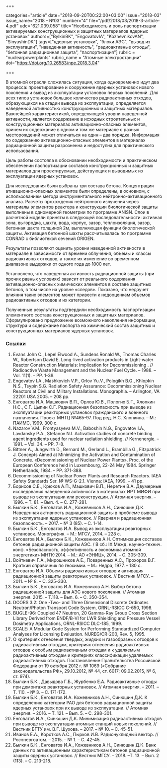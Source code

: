 +++

categories="article"
date="2018-09-20T00:22:00+03:00"
issue="2018-03"
issue_name="2018 - №03"
number="4"
file="/pdf/2018/03/2018-3-article-4.pdf"
udc="621.039.058"
title="Необходимость и роль паспортизации активируемых конструкционных и защитных материалов ядерных установок"
authors=["BylkinBK", "EngovatovIA", "KozhevnikovAN", "SinyushinDK"]
tags=["ядерные установки", "блоки АЭС", "вывод из эксплуатации", "наведенная активность", "радиоактивные отходы", "бетонная радиационная защита", "паспортизация"]
rubric = "nuclearpowerplants"
rubric_name = "Aтомные электростанции"
doi="https://doi.org/10.26583/npe.2018.3.04"

+++

В атомной отрасли сложилась ситуация, когда одновременно идут два процесса: проектирование и сооружение ядерных установок нового поколения и вывод из эксплуатации установок первых поколений. Для всех типов установок большое количество радиоактивных отходов, образующихся на стадии вывода из эксплуатации, определяется наведенной активностью конструкционных и защитных материалов. Важнейшей характеристикой, определяющей уровни наведенной активности, является содержание в исходных строительных и конструкционных материалах активационно-опасных элементов, причем их содержание в одном и том же материале с разных месторождений может отличаться на один – два порядка. Информация по содержанию активационно-опасных элементов в материалах радиационной защиты разрозненна и недоступна для практического использования.

Цель работы состояла в обосновании необходимости и практическом обеспечении паспортизации составов конструкционных и защитных материалов для проектируемых, действующих и выводимых из эксплуатации ядерных установок.

Для исследования были выбраны три состава бетона. Концентрации ативационно-опасных элементов были определены, в основном, с использованием метода инструментального нейтронно-активационного анализа. Расчеты прохождения нейтронного излучения через материалы элементов реактора и конструкции биологической защиты выполнены в одномерной геометрии по программе ANISN. Слои в расчетной модели приняты в следующей последовательности: активная зона, выгородка, шахта, вода, корпус, зазор, теплоизоляция, зазор, бетонная шахта толщиной 2м, выполняющая функции биологической защиты. Активация бетонной шахты рассчитывалась по программе CONRAD с библиотекой сечений ORIGEN.

Результаты позволяют оценить уровни наведенной активности в материале в зависимости от времени облучения, объемы и классы радиоактивных отходов, а также их изменение во временном диапазоне выдержки от одного года до 1000 лет.

Установлено, что наведенная активность радиационной защиты (при прочих равных условиях) зависит от реального содержания активационно-опасных химических элементов в составе защитных бетонов, в том числе на уровне «следов». Показано, что недоучет влияния таких элементов может привести к недооценкам объемов радиоактивных отходов и их категории.

Полученные результаты подтвердили необходимость паспортизации элементного состава конструкционных и защитных материалов. Сформулировано предложение возможного накопления информации, структура и содержание паспорта на химический состав защитных и конструкционных материалов ядерных установок.

### Ссылки

1. Evans John C., Lepel Elwood A., Sundens Ronald W., Thomas Charles W., Robertson David E. Long-lived activation products in Light-water Reactor Construction Materials: Implication for Decommissioning . // Radioactive Waste Management and the Nuclear Fuel Cycle. – 1988. – Vol. 11(1). – PP. 1-39.
2. Engovatov I.A., Mashkovich V.P., Orlov Yu.V., Pologikh B.G., Khlopkin N.S., Tsypin S.G. Radiation Safety Assurance: Decommissioning Nuclear Reactors at Civil and Military Installations. Monographia. – Arlington, VA 22201 USA 2005. – 208 pp.
3. Енговатов И.А, Машкович В.П., Орлов Ю.В., Пологих Б.Г., Хлопкин Н.С., С.Г. Цыпин С.Г. Радиационная безопасность при выводе из эксплуатации реакторных установок гражданского и военного назначения. Проект МНТЦ №465-97. Под ред. Н.С. Хлопкина. – М.: ПАИМС, 1999. 300 с.
4. Nazarov V.M., Frontyasyeva M.V., Baboshin N.G., Engovatov I.A., Lavdansky P.A., Stefanov N.I. Activation studies of concrete binding agent ingredients used for nuclear radiation shielding. // Kernenergie. – 1991. – Vol. 34. – PP. 7-8.
5. Bittner A., Jungwirth D., Bernard M., Gerland L., Brambilla G., Fitzpatrick J. Concepts Aimed at Minimizing the Activation and Contamination of Concrete. «Decommissioning of Nuclear Power Plants». Proc. of the European Conference held in Luxembourg, 22-24 May 1984. Springer Netherlands, 1984. – PP. 371-388.
6. Decommissioning of Nuclear Power Plants and Research Reactors. IAEA Safety Standards Ser. № WS-G-2.1. Vienna: IAEA, 1999. – 41 pp.
7. Борисов С.Е., Крюков А.П., Машкович В.П., Неретин В.А. Двумерные исследования наведенной активности в материалах ИРТ МИФИ при выводе из эксплуатации или реконструкции. // Атомная энергия. – 1996. – Т. 81. – Вып. 4. – С. 277-281.
8. Былкин Б.К., Енговатов И.А., Кожевников А.Н., Синюшин Д.К. Наведенная активность радиационной защиты в проблеме вывода из эксплуатации ядерных установок. // Ядерная и радиационная безопасность. – 2017. – № 3 (85). – С. 1-14.
9. Былкин Б.К., Енговатов И.А. Вывод из эксплуатации реакторных установок. Монография. – М.: МГСУ, 2014. – 228 с.
10. Енговатов И.А., Былкин Б.К., Кожевников А.Н. Оптимизация составов бетонов радиационной защиты АЭС. / В сб.: IX Межд. научно-технич. конф. «Безопасность, эффективность и экономика атомной энергетики» МНТК-2014. – М.: АО «ЭНИЦ», 2014. – С. 305-309.
11. Войткевич Г.А., Мирошников А.Е., Поваренных А.С., Прохоров В.Г. Краткий справочник по геохимии. – М.: Недра, 1977. – 180 с.
12. Енговатов И.А. Объемы радиоактивных отходов и активация радиационной защиты реакторных установок. // Вестник МГСУ. – 2011. – № 8. – С. 325-330.
13. Былкин Б.К., Енговатов И.А. Кожевников А.Н. Выбор бетона радиационной защиты для АЭС нового поколения. // Атомная энергия. 2015. – Т.118. – Вып. 6. – С. 350-354.
14. DOORS 3.2: One -Two- and Three Dimensional Discrete Ordinates Neutron/Photon Transport Code System, ORNL-RSICC C-650, 1998.
15. BUGLE-96: Coupled 47 Neutron, 20 Gamma-Ray Group Cross Section Library Derived from ENDF/B-VI for LWR Shielding and Pressure Vessel Dosimetry Applications, ORNL-RSICC DLC-185, 1999.
16. SCALE: A Modular Code System for Performing Standardized Computer Analyses for Licensing Evaluation. NUREG/CR-200, Rev. 5, 1995.
17. О критериях отнесения твердых, жидких и газообразных отходов к радиоактивным отходам, критериях отнесения радиоактивных отходов к особым радиоактивным отходам и к удаляемым радиоактивным отходам и критериях классификации удаляемых радиоактивных отходов. Постановление Правительства Российской Федерации от 19 октября 2012 г. № 1069 («Собрание законодательства РФ», 29.10.2012, № 44, ст. 6017; 09.02.2015, № 6, ст. 974).
18. Былкин Б.К., Давыдова Г.Б., Журбенко Е.А. Радиоактивные отходы при демонтаже реакторных установок. // Атомная энергия. – 2011. – Т. 110. – № 3. – С. 171-172.
19. Былкин Б.К., Енговатов И.А. Кожевников А.Н., Синюшин Д.К. К определению категории РАО для бетонов радиационной защиты ядерных установок при их выводе из эксплуатации. // Атомная энергия. – 2016. – Т. 121. – Вып. 5. – С. 298-301.
20. Енговатов И.А., Синюшин Д.К. Минимизация радиоактивных отходов при выводе из эксплуатации атомных станций новых поколений. // Вестник БГТУ им. В.Г. Шухова. – 2017. – № 10. – С. 45-51.
21. Иванов Е.А., Коротков А.С., Пырков И.В. Радионуклидный вектор. // Росэнергоатом. – 2015. – № 1. – С. 42-45.
22. Былкин Б.К., Енговатов И.А., Кожевников А.Н., Синюшин Д.К. Банк данных по активационным характеристикам бетонов радиационной защиты ядерных установок. // Вестник МГСУ. – 2018. –Т. 13. – Вып. 2 (113). – С. 213-218.